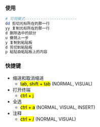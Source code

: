 ### 使用
```bash
# 可视模式-----------------------
dd 剪切光标所在的那一行
yy 复制光标所在的那一行
d 删除选中的部分
u 撤销上一步
y 复制到粘贴板
d 剪切到粘贴板
p 粘贴自粘贴板上的内容
```


### 快捷键

- 缩进和取消缩进
  - <mark>tab,   shift + tab</mark> (NORMAL, VISUAL)
- 打开终端
  - <mark>ctrl + j</mark>
- 全选
  - <mark>ctrl + a</mark> (NORMAL, VISUAL, INSERT)
- 注释
  - <mark>ctrl + /</mark> (NORMAL, VISUAL)
